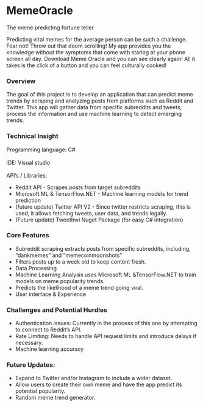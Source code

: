 # MemeOracle
The meme predicting fortune teller

Predicting viral memes for the average person can be such a challenge. Fear not! Throw out that doom scrolling! My app provides you the knowledge without the symptoms that come with staring at your phone screen all day. Download Meme Oracle and you can see clearly again! All it takes is the click of a button and you can feel culturally cooked!

### Overview

The goal of this project is to develop an application that can predict meme trends by scraping and analyzing posts from platforms such as Reddit and Twitter. This app will gather data from specific subreddits and tweets, process the information and use machine learning to detect emerging trends.

### Technical Insight

Programming language: C# <br />
<br />
IDE: Visual studio <br />
<br />
API’s / Libraries: <br />
* Reddit API - Scrapes posts from target subreddits
* Microsoft.ML & TensorFlow.NET - Machine learning models for trend prediction
* (future update) Twitter API V2 - Since twitter restricts scraping, this is used, it allows fetching tweets, user data, and trends legally.
* (Future update) TweetInvi Nuget Package (for easy C# integration)

### Core Features

* Subreddit scraping extracts posts from specific subreddits, including, “dankmemes” and “memecoinmoonshots”
* Filters posts up to a week old to keep content fresh.
* Data Processing
* Machine Learning Analysis uses Microsoft.ML &TensorFlow.NET to train models on meme popularity trends.
* Predicts the likelihood of a meme trend going viral.
* User interface & Experience


### Challenges and Potential Hurdles

* Authentication issues: Currently in the process of this one by attempting to connect to Reddit’s API. 
* Rate Limiting: Needs to handle API request limits and introduce delays if necessary.
* Machine learning accuracy

### Future Updates:

* Expand to Twitter and/or Instagram to include a wider dataset.
* Allow users to create their own meme and have the app predict its potential popularity.
* Random meme trend generator.




